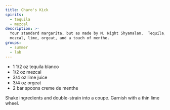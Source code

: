 ```yaml
---
title: Charo's Kick
spirits:
  - tequila
  - mezcal
description: >-
  Your standard margarita, but as made by M. Night Shyamalan.  Tequila,
  mezcal, lime, orgeat, and a touch of menthe.
groups:
  - summer
  - lab
---
```


- 1 1/2 oz tequila blanco
- 1/2 oz mezcal
- 3/4 oz lime juice
- 3/4 oz orgeat
- 2 bar spoons creme de menthe

Shake ingredients and double-strain into a coupe.  Garnish with a thin lime wheel.